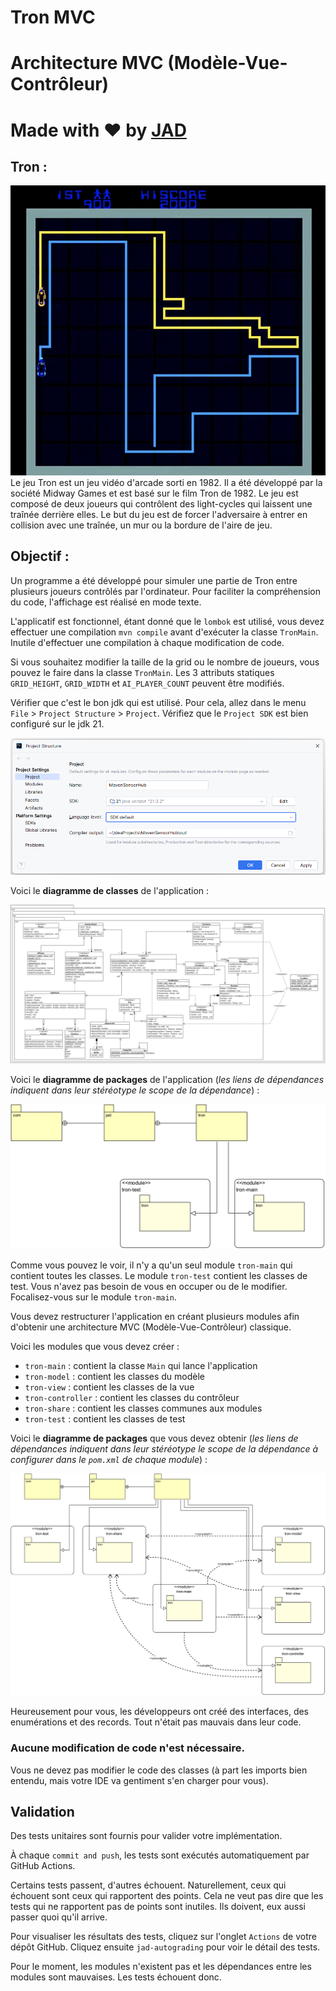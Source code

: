 # Tron MVC

# Architecture MVC (Modèle-Vue-Contrôleur)

# Made with ❤️ by [JAD](mailto:jeanaymeric@gmail.com)

## Tron :

![Tron 1982](./img/tron.jpg )
Le jeu Tron est un jeu vidéo d'arcade sorti en 1982.
Il a été développé par la société Midway Games et est basé sur le film Tron de 1982.
Le jeu est composé de deux joueurs qui contrôlent des light-cycles qui laissent une traînée derrière elles.
Le but du jeu est de forcer l'adversaire à entrer en collision avec une traînée, un mur ou la bordure de l'aire de jeu.

## Objectif :

Un programme a été développé pour simuler une partie de Tron entre plusieurs joueurs contrôlés par l'ordinateur.
Pour faciliter la compréhension du code, l'affichage est réalisé en mode texte.

L'applicatif est fonctionnel, étant donné que le `lombok` est utilisé, vous devez effectuer une compilation
`mvn compile` avant d'exécuter la classe `TronMain`.
Inutile d'effectuer une compilation à chaque modification de code.

Si vous souhaitez modifier la taille de la grid ou le nombre de joueurs, vous pouvez le faire dans la classe `TronMain`.
Les 3 attributs statiques `GRID_HEIGHT`, `GRID_WIDTH` et `AI_PLAYER_COUNT` peuvent être modifiés.

Vérifier que c'est le bon jdk qui est utilisé. Pour cela, allez dans le menu `File` > `Project Structure` > `Project`.
Vérifiez que le `Project SDK` est bien configuré sur le jdk 21.

![Vérification du jdk](./img/config-jdk-21.png)

Voici le **diagramme de classes** de l'application :

![Diagramme de classes](./img/tron-class-diagram.png)

Voici le **diagramme de packages** de l'application (*les liens de dépendances indiquent dans leur stéréotype le
scope de la dépendance*) :

![Diagramme de packages](./img/package-diagram.png)

Comme vous pouvez le voir, il n'y a qu'un seul module `tron-main` qui contient toutes les classes.
Le module `tron-test` contient les classes de test. Vous n'avez pas besoin de vous en occuper ou de le modifier.
Focalisez-vous sur le module `tron-main`.

Vous devez restructurer l'application en créant plusieurs modules afin d'obtenir une architecture MVC
(Modèle-Vue-Contrôleur) classique.

Voici les modules que vous devez créer :

- `tron-main` : contient la classe `Main` qui lance l'application
- `tron-model` : contient les classes du modèle
- `tron-view` : contient les classes de la vue
- `tron-controller` : contient les classes du contrôleur
- `tron-share` : contient les classes communes aux modules
- `tron-test` : contient les classes de test

Voici le **diagramme de packages** que vous devez obtenir (*les liens de dépendances indiquent dans leur stéréotype le
scope de la dépendance à configurer dans le `pom.xml` de chaque module*) :

![Diagramme de packages](./img/mvc-package-diagram.png)

Heureusement pour vous, les développeurs ont créé des interfaces, des enumérations et des records. Tout n'était pas
mauvais dans
leur code.

### Aucune modification de code n'est nécessaire.

Vous ne devez pas modifier le code des classes (à part les imports bien entendu, mais votre IDE va gentiment s'en
charger pour vous).

## Validation

Des tests unitaires sont fournis pour valider votre implémentation.

À chaque `commit and push`, les tests sont exécutés automatiquement par GitHub Actions.

Certains tests passent, d'autres échouent. Naturellement, ceux qui échouent sont ceux qui rapportent des points.
Cela ne veut pas dire que les tests qui ne rapportent pas de points sont inutiles. Ils doivent, eux aussi passer quoi
qu'il arrive.

Pour visualiser les résultats des tests, cliquez sur l'onglet `Actions` de votre dépôt GitHub.
Cliquez ensuite `jad-autograding` pour voir le détail des tests.

Pour le moment, les modules n'existent pas et les dépendances entre les modules sont mauvaises. Les tests échouent donc.
